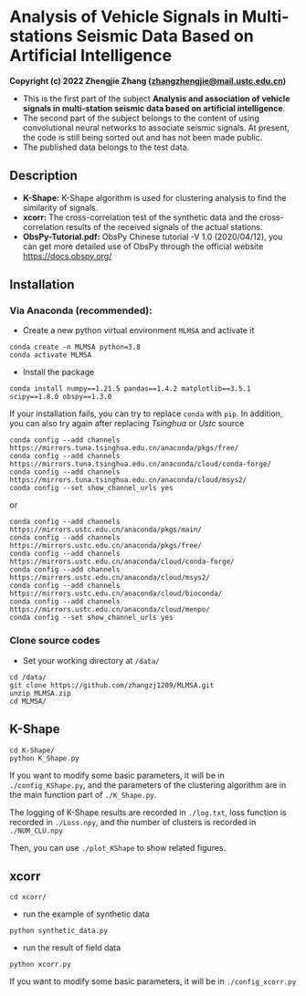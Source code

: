 # Analysis of Vehicle Signals in Multi-stations Seismic Data Based on Artificial Intelligence  

**Copyright (c) 2022 Zhengjie Zhang (zhangzhengjie@mail.ustc.edu.cn)**

- This is the first part of the subject **Analysis and association of vehicle signals in multi-station seismic data based on artificial intelligence**. 
- The second part of the subject belongs to the content of using convolutional neural networks to associate seismic signals. At present, the code is still being sorted out and has not been made public.
- The published data belongs to the test data.

## Description

- **K-Shape:** K-Shape algorithm is used for clustering analysis to find the similarity of signals.
- **xcorr:** The cross-correlation test of the synthetic data and the cross-correlation results of the received signals of the actual stations.
- **ObsPy-Tutorial.pdf:** ObsPy Chinese tutorial -V 1.0 (2020/04/12), you can get more detailed use of ObsPy through the official website https://docs.obspy.org/

## Installation

### Via Anaconda (recommended):
- Create a new python virtual environment `MLMSA` and activate it
```
conda create -n MLMSA python=3.8
conda activate MLMSA
```

- Install the package
```
conda install numpy==1.21.5 pandas==1.4.2 matplotlib==3.5.1 scipy==1.8.0 obspy==1.3.0
```
If your installation fails, you can try to replace `conda` with `pip`. In addition, you can also try again after replacing *Tsinghua* or *Ustc* source
```
conda config --add channels https://mirrors.tuna.tsinghua.edu.cn/anaconda/pkgs/free/
conda config --add channels https://mirrors.tuna.tsinghua.edu.cn/anaconda/cloud/conda-forge/ 
conda config --add channels https://mirrors.tuna.tsinghua.edu.cn/anaconda/cloud/msys2/
conda config --set show_channel_urls yes
```
or
```
conda config --add channels https://mirrors.ustc.edu.cn/anaconda/pkgs/main/
conda config --add channels https://mirrors.ustc.edu.cn/anaconda/pkgs/free/
conda config --add channels https://mirrors.ustc.edu.cn/anaconda/cloud/conda-forge/
conda config --add channels https://mirrors.ustc.edu.cn/anaconda/cloud/msys2/
conda config --add channels https://mirrors.ustc.edu.cn/anaconda/cloud/bioconda/
conda config --add channels https://mirrors.ustc.edu.cn/anaconda/cloud/menpo/
conda config --set show_channel_urls yes
```

### Clone source codes
- Set your working directory at `/data/`
```
cd /data/
git clone https://github.com/zhangzj1209/MLMSA.git
unzip MLMSA.zip
cd MLMSA/
```

## K-Shape
```
cd K-Shape/
python K_Shape.py
```
If you want to modify some basic parameters, it will be in `./config_KShape.py`, and the parameters of the clustering algorithm are in the main function part of `./K_Shape.py`.  

The logging of K-Shape results are recorded in `./log.txt`, loss function is recorded in `./Loss.npy`, and the number of clusters is recorded in `./NUM_CLU.npy`   

Then, you can use `./plot_KShape` to show related figures.

## xcorr
```
cd xcorr/
```
- run the example of synthetic data
```
python synthetic_data.py
```
- run the result of field data
```
python xcorr.py
```
If you want to modify some basic parameters, it will be in `./config_xcorr.py`

